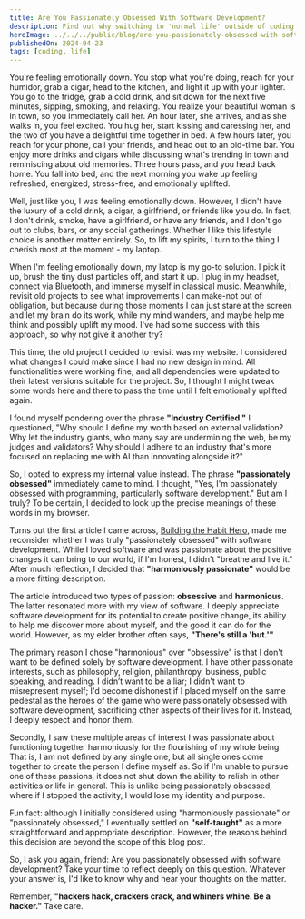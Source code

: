 ```yaml
---
title: Are You Passionately Obsessed With Software Development?
description: Find out why switching to 'normal life' outside of coding might be tough for you.
heroImage: ../../../public/blog/are-you-passionately-obsessed-with-software-development.webp
publishedOn: 2024-04-23
tags: [coding, life]
---
```


You're feeling emotionally down. You stop what you're doing, reach for your
humidor, grab a cigar, head to the kitchen, and light it up with your lighter.
You go to the fridge, grab a cold drink, and sit down for the next five minutes,
sipping, smoking, and relaxing. You realize your beautiful woman is in town, so
you immediately call her. An hour later, she arrives, and as she walks in, you
feel excited. You hug her, start kissing and caressing her, and the two of you
have a delightful time together in bed. A few hours later, you reach for your
phone, call your friends, and head out to an old-time bar. You enjoy more drinks
and cigars while discussing what's trending in town and reminiscing about old
memories. Three hours pass, and you head back home. You fall into bed, and the
next morning you wake up feeling refreshed, energized, stress-free, and
emotionally uplifted.

Well, just like you, I was feeling emotionally down. However, I didn't have the
luxury of a cold drink, a cigar, a girlfriend, or friends like you do. In fact,
I don't drink, smoke, have a girlfriend, or have any friends, and I don't go out
to clubs, bars, or any social gatherings. Whether I like this lifestyle choice
is another matter entirely. So, to lift my spirits, I turn to the thing I
cherish most at the moment - my laptop.

When I'm feeling emotionally down, my latop is my go-to solution. I pick it up,
brush the tiny dust particles off, and start it up. I plug in my headset,
connect via Bluetooth, and immerse myself in classical music. Meanwhile, I
revisit old projects to see what improvements I can make-not out of obligation,
but because during those moments I can just stare at the screen and let my brain
do its work, while my mind wanders, and maybe help me think and possibly uplift
my mood. I've had some success with this approach, so why not give it another
try?

This time, the old project I decided to revisit was my website. I considered
what changes I could make since I had no new design in mind. All functionalities
were working fine, and all dependencies were updated to their latest versions
suitable for the project. So, I thought I might tweak some words here and there
to pass the time until I felt emotionally uplifted again.

I found myself pondering over the phrase **"Industry Certified."** I questioned,
"Why should I define my worth based on external validation? Why let the industry
giants, who many say are undermining the web, be my judges and validators? Why
should I adhere to an industry that's more focused on replacing me with AI than
innovating alongside it?"

So, I opted to express my internal value instead. The phrase
**"passionately obsessed"** immediately came to mind. I thought,
"Yes, I'm passionately obsessed with programming, particularly software
development." But am I truly? To be certain, I decided to look up the precise
meanings of these words in my browser.

Turns out the first article I came across,
[Building the Habit Hero](https://www.psychologytoday.com/gb/blog/building-the-habit-hero/202008/two-types-passion-harmonious-vs-obsessive),
made me reconsider whether I was truly "passionately obsessed" with software
development. While I loved software and was passionate about the positive
changes it can bring to our world, if I'm honest, I didn't
"breathe and live it." After much reflection, I decided that
**"harmoniously passionate"** would be a more fitting description.

The article introduced two types of passion: **obsessive** and **harmonious**.
The latter resonated more with my view of software. I deeply appreciate software
development for its potential to create positive change, its ability to help me
discover more about myself, and the good it can do for the world. However, as my
elder brother often says, **"There's still a 'but.'"**

The primary reason I chose "harmonious" over "obsessive" is that I don't want to
be defined solely by software development. I have other passionate interests,
such as philosophy, religion, philanthropy, business, public speaking,
and reading. I didn’t want to be a liar; I didn't want to misrepresent myself;
I'd become dishonest if I placed myself on the same pedestal as the heroes of
the game who were passionately obsessed with software development, sacrificing
other aspects of their lives for it. Instead, I deeply respect and honor them.

Secondly, I saw these multiple areas of interest I was passionate about
functioning together harmoniously for the flourishing of my whole being. That
is, I am not defined by any single one, but all single ones come together to
create the person I define myself as. So if I'm unable to pursue one of these
passions, it does not shut down the ability to relish in other activities or
life in general. This is unlike being passionately obsessed, where if I stopped
the activity, I would lose my identity and purpose.

Fun fact: although I initially considered using "harmoniously passionate" or
"passionately obsessed," I eventually settled on **"self-taught"** as a more
straightforward and appropriate description. However, the reasons behind this
decision are beyond the scope of this blog post.

So, I ask you again, friend: Are you passionately obsessed with software
development? Take your time to reflect deeply on this question. Whatever your
answer is, I'd like to know why and hear your thoughts on the matter.

Remember, **"hackers hack, crackers crack, and whiners whine. Be a hacker."**
Take care.
